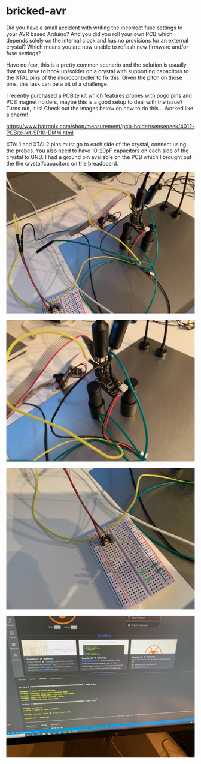 # bricked-avr
Did you have a small accident with writing the incorrect fuse settings to your AVR based Arduino?  And you did you roll your own PCB which depends solely on the internal clock and has no provisions for an external crystal?  Which means you are now unable to reflash new firmware and/or fuse settings?

Have no fear, this is a pretty common scenario and the solution is usually that you have to hook up/solder on a crystal with supporting capacitors to the XTAL pins of the microcontroller to fix this.  Given the pitch on those pins, this task can be a bit of a challenge.

I recently purchased a PCBite kit which features probes with pogo pins and PCB magnet holders, maybe this is a good setup to deal with the issue?  Turns out, it is!  Check out the images below on how to do this...  Worked like a charm!

https://www.batronix.com/shop/measurement/pcb-holder/sensepeek/4012-PCBite-kit-SP10-DMM.html

XTAL1 and XTAL2 pins must go to each side of the crystal, connect using the probes.  You also need to have 10-20pF capacitors on each side of the crystal to GND.  I had a ground pin available on the PCB which I brought out the the crystal/capacitors on the breadboard.

![Connection Overview](images/IMG_5027.jpeg)

![Connection Closeup1](images/IMG_5028.jpeg)

![Crystal Closeup](images/IMG_5029.jpeg)

![PlatformIO Fuse Setting Success!](images/IMG_5026.jpeg)
